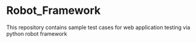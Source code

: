 # Robot_Framework
This repository contains sample test cases for web application testing via python robot framework
